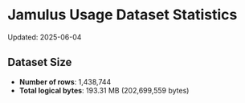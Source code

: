 # Jamulus Usage Dataset Statistics

Updated: 2025-06-04

## Dataset Size
- **Number of rows**: 1,438,744
- **Total logical bytes**: 193.31 MB (202,699,559 bytes)
